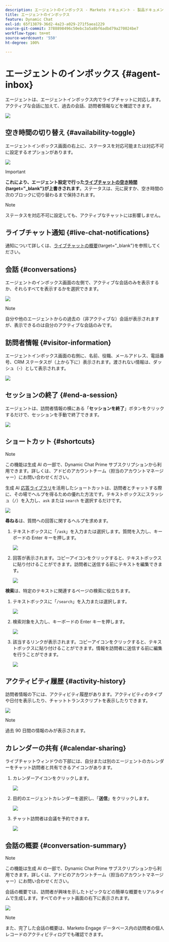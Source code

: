 ```yaml
---
description: エージェントのインボックス - Marketo ドキュメント - 製品ドキュメント
title: エージェントのインボックス
feature: Dynamic Chat
exl-id: 65f13879-36d2-4a23-a029-271f5aea1229
source-git-commit: 3788898496c50ebc3a5a8bf6adbd79a270024be7
workflow-type: tm+mt
source-wordcount: '550'
ht-degree: 100%

---
```


# エージェントのインボックス {#agent-inbox}

エージェントは、エージェントインボックス内でライブチャットに対応します。アクティブな会話に加えて、過去の会話、訪問者情報などを確認できます。

![](assets/agent-inbox-1.png)

## 空き時間の切り替え {#availability-toggle}

エージェントインボックス画面の右上に、ステータスを対応可能または対応不可に設定するオプションがあります。

![](assets/agent-inbox-2.png)

>[!IMPORTANT]
>
>**これにより、エージェント設定で行った[ライブチャットの空き時間](/help/marketo/product-docs/demand-generation/dynamic-chat/setup-and-configuration/agent-settings.md#live-chat-availability){target="_blank"}が上書きされます**。ステータスは、元に戻すか、空き時間の次のブロックに切り替わるまで保持されます。

>[!NOTE]
>
>ステータスを対応不可に設定しても、アクティブなチャットには影響しません。

## ライブチャット通知 {#live-chat-notifications}

通知について詳しくは、[ライブチャットの概要](/help/marketo/product-docs/demand-generation/dynamic-chat/live-chat/live-chat-overview.md#live-chat-notifications){target="_blank"}を参照してください。

## 会話 {#conversations}

エージェントのインボックス画面の左側で、アクティブな会話のみを表示するか、それらすべてを表示するかを選択できます。

![](assets/agent-inbox-4.png)

>[!NOTE]
>
>自分や他のエージェントからの過去の（非アクティブな）会話が表示されますが、表示できるのは自分のアクティブな会話のみです。

## 訪問者情報 {#visitor-information}

エージェントインボックス画面の右側に、名前、役職、メールアドレス、電話番号、CRM ステータスが（上から下に）表示されます。渡されない情報は、ダッシュ（-）として表示されます。

![](assets/agent-inbox-5.png)

## セッションの終了 {#end-a-session}

エージェントは、訪問者情報の横にある「**セッションを終了**」ボタンをクリックするだけで、セッションを手動で終了できます。

![](assets/agent-inbox-6.png)

## ショートカット {#shortcuts}

>[!NOTE]
>
>この機能は生成 AI の一部で、Dynamic Chat Prime サブスクリプションから利用できます。詳しくは、アドビのアカウントチーム（担当のアカウントマネージャー）にお問い合わせください。

生成 AI [応答ライブラリ](/help/marketo/product-docs/demand-generation/dynamic-chat/generative-ai/response-library.md)を活用したショートカットは、訪問者とチャットする際に、その場でヘルプを得るための優れた方法です。テキストボックスにスラッシュ（`/`）を入力し、`ask` または `search` を選択するだけです。

![](assets/agent-inbox-7.png)

**尋ねる**&#x200B;は、質問への回答に関するヘルプを求めます。

1. テキストボックスに「`/ask`」を入力または選択します。質問を入力し、キーボードの Enter キーを押します。

   ![](assets/agent-inbox-8.png)

1. 回答が表示されます。コピーアイコンをクリックすると、テキストボックスに貼り付けることができます。訪問者に送信する前にテキストを編集できます。

   ![](assets/agent-inbox-9.png)

**検索**&#x200B;は、特定のテキストに関連するページの検索に役立ちます。

1. テキストボックスに「`/search`」を入力または選択します。

   ![](assets/agent-inbox-10.png)

1. 検索対象を入力し、キーボードの Enter キーを押します。

   ![](assets/agent-inbox-11.png)

1. 該当するリンクが表示されます。コピーアイコンをクリックすると、テキストボックスに貼り付けることができます。情報を訪問者に送信する前に編集を行うことができます。

   ![](assets/agent-inbox-12.png)

## アクティビティ履歴 {#activity-history}

訪問者情報の下には、アクティビティ履歴があります。アクティビティのタイプや日付を表示したり、チャットトランスクリプトを表示したりできます。

![](assets/agent-inbox-13.png)

>[!NOTE]
>
>過去 90 日間の情報のみが表示されます。

## カレンダーの共有 {#calendar-sharing}

ライブチャットウィンドウの下部には、自分または別のエージェントのカレンダーをチャット訪問者と共有できるアイコンがあります。

1. カレンダーアイコンをクリックします。

   ![](assets/agent-inbox-14.png)

1. 目的のエージェントカレンダーを選択し、「**送信**」をクリックします。

   ![](assets/agent-inbox-15.png)

1. チャット訪問者は会議を予約できます。

   ![](assets/agent-inbox-16.png)

## 会話の概要 {#conversation-summary}

>[!NOTE]
>
>この機能は生成 AI の一部で、Dynamic Chat Prime サブスクリプションから利用できます。詳しくは、アドビのアカウントチーム（担当のアカウントマネージャー）にお問い合わせください。

会話の概要では、訪問者が興味を示したトピックなどの簡単な概要をリアルタイムで生成します。すべてのチャット画面の右下に表示されます。

![](assets/agent-inbox-17.png)

>[!NOTE]
>
>また、完了した会話の概要は、Marketo Engage データベース内の訪問者の個人レコードのアクティビティログでも確認できます。
